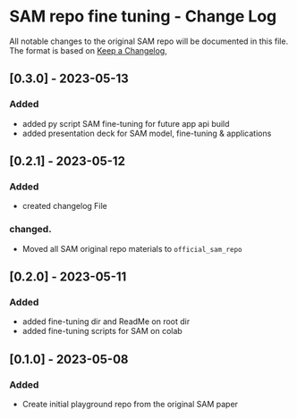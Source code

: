# SAM repo fine tuning - Change Log
All notable changes to the original SAM repo will be documented in this file.
The format is based on [Keep a Changelog](https://keepachangelog.com/en/1.0.0/),

## [0.3.0] - 2023-05-13
### Added
- added py script SAM fine-tuning for future app api build
- added presentation deck for SAM model, fine-tuning & applications

## [0.2.1] - 2023-05-12
### Added
- created changelog File

### changed.
- Moved all SAM original repo materials to ```official_sam_repo```


## [0.2.0] - 2023-05-11
### Added
- added fine-tuning dir and ReadMe on root dir
- added fine-tuning scripts for SAM on colab


## [0.1.0] - 2023-05-08
### Added
- Create initial playground repo from the original SAM paper